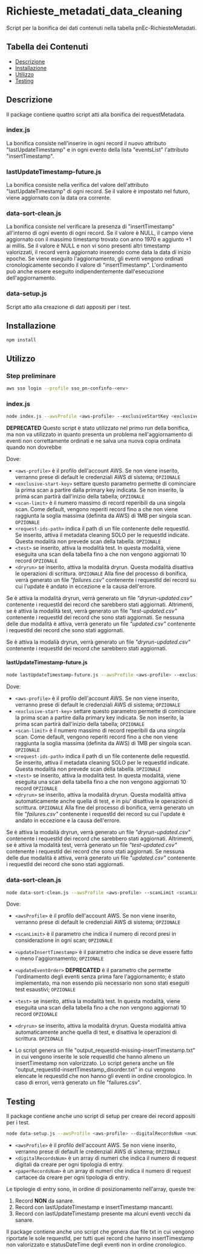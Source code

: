 # Richieste_metadati_data_cleaning

Script per la bonifica dei dati contenuti nella tabella pnEc-RichiesteMetadati.

## Tabella dei Contenuti

- [Descrizione](#descrizione)
- [Installazione](#installazione)
- [Utilizzo](#utilizzo)
- [Testing](#testing)

## Descrizione

Il package contiene quattro script atti alla bonifica dei requestMetadata.

### index.js
La bonifica consiste nell'inserire in ogni record il nuovo attributo "lastUpdateTimestamp"
e in ogni evento della lista "eventsList" l'attributo "insertTimestamp".

### lastUpdateTimestamp-future.js
La bonifica consiste nella verifica del valore dell'attributo "lastUpdateTimestamp" di ogni record.
Se il valore è impostato nel futuro, viene aggiornato con la data ora corrente.

### data-sort-clean.js
La bonifica consiste nel verificare la presenza di "insertTimestamp" all'interno di ogni evento di ogni record. 
Se il valore è NULL, il campo viene aggiornato con il massimo timestamp trovato con anno 1970 e aggiunto +1 ai millis. 
Se il valore è NULL e non vi sono presenti altri timestamp valorizzati, il record verrà aggiornato inserendo come data
la data di inizio epoche.
Se viene eseguito l'aggiornamento, gli eventi vengono ordinati cronologicamente secondo il valore di "insertTimestamp".
L'ordinamento può anche essere eseguito indipendentemente dall'esecuzione dell'aggiornamento.

### data-setup.js
Script atto alla creazione di dati appositi per i test.

## Installazione

```bash
npm install
```

## Utilizzo

### Step preliminare

```bash
aws sso login --profile sso_pn-confinfo-<env>
```

### index.js

```bash
node index.js --awsProfile <aws-profile> --exclusiveStartKey <exclusive-start-key> --scanLimit <scan-limit> --requestIdsPath <request-ids-path> --test --dryrun
```

**DEPRECATED**
Questo script è stato utilizzato nel primo run della bonifica, ma non va utilizzato in quanto presenta un problema nell'aggiornamento di eventi non correttamente ordinati e ne salva una nuova copia ordinata quando non dovrebbe

Dove:

- `<aws-profile>` è il profilo dell'account AWS. Se non viene inserito, verranno prese di default le credenziali AWS di
  sistema; `OPZIONALE`
- `<exclusive-start-key>` settare questo parametro permette di cominciare la prima scan a partire dalla primary key
  indicata. Se non inserito, la prima scan partirà dall'inizio della tabella; `OPZIONALE`
- `<scan-limit>` è il numero massimo di record reperibili da una singola scan. Come default, vengono reperiti record
  fino a che non viene raggiunta la soglia massima (definita da AWS) di 1MB per singola scan. `OPZIONALE`
- `<request-ids-path>` indica il path di un file contenente delle requestId. Se inserito, attiva il metadata cleaning
  SOLO per le requestId indicate. Questa modalità non prevede scan della tabella. `OPZIONALE`
- `<test>` se inserito, attiva la modalità test. In questa modalità, viene eseguita una scan della tabella fino a che non 
   vengono aggiornati 10 record `OPZIONALE`
- `<dryrun>` se inserito, attiva la modalità dryrun. Questa modalità disattiva le operazioni di scrittura. `OPZIONALE`
  Alla fine del processo di bonifica, verrà generato un file _"failures.csv"_ contenente i requestId dei record
  su cui l'update è andato in eccezione e la causa dell'errore.

Se è attiva la modalità dryrun, verrà generato un file _"dryrun-updated.csv"_ contenente i requestId dei record che sarebbero stati aggiornati.
Altrimenti, se è attiva la modalità test, verrà generato un file _"test-updated.csv"_ contenente i requestId dei record
che sono stati aggiornati.
Se nessuna delle due modalità è attiva, verrà generato un file _"updated.csv"_ contenente i requestId dei record che sono stati aggiornati.


Se è attiva la modalià dryrun, verrà generato un file _"dryrun-updated.csv"_ contenente i requestId dei record che sarebbero stati aggiornati.

#### lastUpdateTimestamp-future.js

```bash
node lastUpdateTimestamp-future.js --awsProfile <aws-profile> --exclusiveStartKey <exclusive-start-key> --scanLimit <scan-limit> --requestIdsPath <request-ids-path> --test --dryrun
```

Dove:

- `<aws-profile>` è il profilo dell'account AWS. Se non viene inserito, verranno prese di default le credenziali AWS di
  sistema; `OPZIONALE`
- `<exclusive-start-key>` settare questo parametro permette di cominciare la prima scan a partire dalla primary key
  indicata. Se non inserito, la prima scan partirà dall'inizio della tabella; `OPZIONALE`
- `<scan-limit>` è il numero massimo di record reperibili da una singola scan. Come default, vengono reperiti record
  fino a che non viene raggiunta la soglia massima (definita da AWS) di 1MB per singola scan. `OPZIONALE`
- `<request-ids-path>` indica il path di un file contenente delle requestId. Se inserito, attiva il metadata cleaning
  SOLO per le requestId indicate. Questa modalità non prevede scan della tabella. `OPZIONALE`
- `<test>` se inserito, attiva la modalità test. In questa modalità, viene eseguita una scan della tabella fino a che non
   vengono aggiornati 10 record `OPZIONALE`
- `<dryrun>` se inserito, attiva la modalità dryrun. Questa modalità attiva automaticamente anche quella di test, e in
  piu'
  disattiva le operazioni di scrittura. `OPZIONALE`
  Alla fine del processo di bonifica, verrà generato un file _"failures.csv"_ contenente i requestId dei record
  su cui l'update è andato in eccezione e la causa dell'errore.


Se è attiva la modalià dryrun, verrà generato un file _"dryrun-updated.csv"_ contenente i requestId dei record che sarebbero stati aggiornati.
Altrimenti, se è attiva la modalità test, verrà generato un file _"test-updated.csv"_ contenente i requestId dei record
che sono stati aggiornati.
Se nessuna delle due modalità è attiva, verrà generato un file _"updated.csv"_ contenente i requestId dei record che sono stati aggiornati.

### data-sort-clean.js

```bash
node data-sort-clean.js --awsProfile <aws-profile> --scanLimit <scanLimit> --updateInsertTimestamp --updateEventOrder --test --dryrun
```

Dove:

- `<awsProfile>` è il profilo dell'account AWS. Se non viene inserito, verranno prese di default le credenziali AWS di
  sistema; `OPZIONALE`
- `<scanLimit>` è il parametro che indica il numero di record presi in considerazione in ogni scan; `OPZIONALE`
- `<updateInsertTimestamp>` è il parametro che indica se deve essere fatto o meno l'aggiornamento; `OPZIONALE`
- `<updateEventOrder>` **DEPRECATED** è il parametro che permette l'ordinamento degli eventi senza prima fare l'aggiornamento; è stato implementato, ma non essendo più necessario non sono stati eseguiti test esaustivi; `OPZIONALE`
- `<test>` se inserito, attiva la modalità test. In questa modalità, viene eseguita una scan della tabella fino a che non 
   vengono aggiornati 10 record `OPZIONALE`
- `<dryrun>` se inserito, attiva la modalità dryrun. Questa modalità attiva automaticamente anche quella di test, e 
disattiva le operazioni di scrittura. `OPZIONALE`

- Lo script genera un file "output_requestId-missing-insertTimestamp.txt" in cui vengono inserite le sole requestId che 
hanno almeno un insertTimestamp non valorizzato.
Lo script genera anche un file "output_requestId-insertTimestamp_disorder.txt" in cui vengono elencate le requestId che 
non hanno gli eventi in ordine cronologico.
In caso di errori, verrà generato un file "failures.csv".

## Testing

Il package contiene anche uno script di setup per creare dei record appositi per i test.

```bash
node data-setup.js --awsProfile <aws-profile> --digitalRecordsNum <num1 num2 num3> --paperRecordsNum <num1 num2 num3>
```

- `<awsProfile>` è il profilo dell'account AWS. Se non viene inserito, verranno prese di default le credenziali AWS di
  sistema; `OPZIONALE`
- `<digitalRecordsNum>` è un array di numeri che indica il numero di request digitali da creare per ogni tipologia di entry.
- `<paperRecordsNum>` è un array di numeri che indica il numero di request cartacee da creare per ogni tipologia di entry.

Le tipologie di entry sono, in ordine di posizionamento nell'array, queste tre:

1) Record **NON** da sanare.
2) Record con lastUpdateTimestamp e insertTimestamp mancanti.
3) Record con lastUpdateTimestamp presente ma alcuni eventi vecchi da sanare.


Il package contiene anche uno script che genera due file txt in cui vengono riportate le sole requestId, per tutti quei 
record che hanno insertTimestamp non valorizzato e statusDateTime degli eventi non in ordine cronologico.
